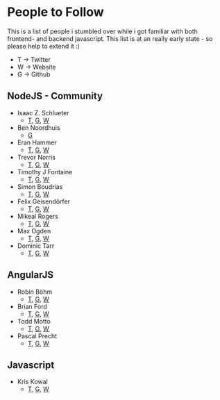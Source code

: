# People to Follow
This is a list of people i stumbled over while i got familiar with both frontend- and backend javascript.
This list is at an really early state - so please help to extend it :)

* T -> Twitter
* W -> Website
* G -> Github

## NodeJS - Community
* Isaac Z. Schlueter
    * [T](https://twitter.com/izs), [G](https://github.com/isaacs), [W](http://blog.izs.me/)
* Ben Noordhuis
    * [G](https://github.com/bnoordhuis)
* Eran Hammer
    * [T](https://twitter.com/eranhammer), [G](https://github.com/hueniverse), [W](http://hueniverse.com/)
* Trevor Norris
    * [T](https://twitter.com/trevnorris), [G](https://github.com/trevnorris), [W](http://blog.trevnorris.com/)
* Timothy J Fontaine
    * [T](https://twitter.com/tjfontaine), [G](https://github.com/tjfontaine), [W](http://atxconsulting.com/)
* Simon Boudrias
    * [T](https://twitter.com/Vaxilart), [G](https://github.com/SBoudrias), [W](http://simonboudrias.com/)
* Felix Geisendörfer
    * [T](https://twitter.com/felixge), [G](https://github.com/felixge), [W](http://felixge.de/)
* Mikeal Rogers
    * [T](https://twitter.com/mikeal), [G](https://github.com/mikeal), [W](http://www.futurealoof.com/)
* Max Ogden
    * [T](https://twitter.com/maxogden), [G](https://github.com/maxogden), [W](http://maxogden.com/)
* Dominic Tarr
    * [T](https://twitter.com/dominictarr), [G](https://github.com/dominictarr), [W](http://dominictarr.com/)

## AngularJS

* Robin Böhm
    * [T](https://twitter.com/roobijn), [G](https://github.com/robinboehm), [W](http://angularjs.de/)
* Brian Ford
    * [T](https://twitter.com/briantford), [G](https://github.com/btford), [W](http://briantford.com/)
* Todd Motto
    * [T](https://twitter.com/toddmotto), [G](https://github.com/toddmotto), [W](http://toddmotto.com/)
* Pascal Precht
    * [T](https://twitter.com/PascalPrecht), [G](https://github.com/PascalPrecht), [W](http://pascalprecht.github.io/)


## Javascript

* Kris Kowal
    * [T](https://twitter.com/kriskowal), [G](https://github.com/kriskowal), [W](http://about.me/kriskowal)
